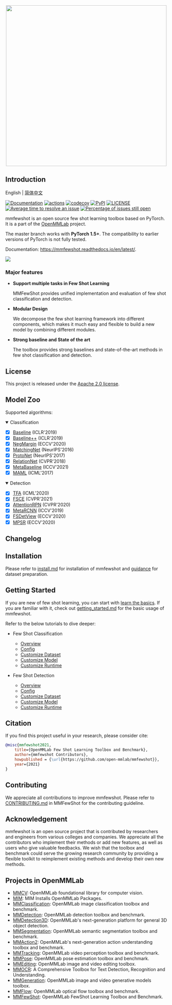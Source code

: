 <div align="center">

  <img src="resources/mmfewshot-logo.png" width="500px"/>

</div>

## Introduction

English | [简体中文](README_zh-CN.md)

[![Documentation](https://readthedocs.org/projects/mmfewshot/badge/?version=latest)](https://mmfewshot.readthedocs.io/en/latest/?badge=latest)
[![actions](https://github.com/open-mmlab/mmfewshot/workflows/build/badge.svg)](https://github.com/open-mmlab/mmfewshot/actions)
[![codecov](https://codecov.io/gh/open-mmlab/mmfewshot/branch/main/graph/badge.svg)](https://codecov.io/gh/open-mmlab/mmfewshot)
[![PyPI](https://badge.fury.io/py/mmfewshot.svg)](https://pypi.org/project/mmfewshot/)
[![LICENSE](https://img.shields.io/github/license/open-mmlab/mmfewshot.svg)](https://github.com/open-mmlab/mmfewshot/blob/master/LICENSE)
[![Average time to resolve an issue](https://isitmaintained.com/badge/resolution/open-mmlab/mmfewshot.svg)](https://github.com/open-mmlab/mmfewshot/issues)
[![Percentage of issues still open](https://isitmaintained.com/badge/open/open-mmlab/mmfewshot.svg)](https://github.com/open-mmlab/mmfewshot/issues)


mmfewshot is an open source few shot learning toolbox based on PyTorch. It is a part of the [OpenMMLab](https://open-mmlab.github.io/) project.

The master branch works with **PyTorch 1.5+**.
The compatibility to earlier versions of PyTorch is not fully tested.

Documentation: https://mmfewshot.readthedocs.io/en/latest/.

<div align="left">
  <img src="resources/demo.png"/>
</div>

### Major features
- **Support multiple tasks in Few Shot Learning**

  MMFewShot provides unified implementation and evaluation of few shot classification and detection.

- **Modular Design**

  We decompose the few shot learning framework into different components,
  which makes it much easy and flexible to build a new model by combining different modules.

- **Strong baseline and State of the art**

  The toolbox provides strong baselines and state-of-the-art methods in few shot classification and detection.


## License

This project is released under the [Apache 2.0 license](LICENSE).


## Model Zoo

Supported algorithms:

<details open>
<summary>Classification</summary>

- [x] [Baseline](configs/classification/baseline/README.md) (ICLR'2019)
- [x] [Baseline++](configs/classification/baseline_plus/README.md) (ICLR'2019)
- [x] [NegMargin](configs/classification/neg_margin/README.md) (ECCV'2020)
- [x] [MatchingNet](configs/classification/matching_net/README.md) (NeurIPS'2016)
- [x] [ProtoNet](configs/classification/proto_net/README.md) (NeurIPS'2017)
- [x] [RelationNet](configs/classification/relation_net/README.md) (CVPR'2018)
- [x] [MetaBaseline](configs/classification/meta_baseline/README.md) (ICCV'2021)
- [x] [MAML](configs/classification/maml/README.md) (ICML'2017)

</details>

<details open>
<summary>Detection</summary>

- [x] [TFA](configs/detection/tfa/README.md) (ICML'2020)
- [x] [FSCE](configs/detection/fsce/README.md) (CVPR'2021)
- [x] [AttentionRPN](configs/detection/attention_rpn/README.md) (CVPR'2020)
- [x] [MetaRCNN](configs/detection/meta_rcnn/README.md) (ICCV'2019)
- [x] [FSDetView](configs/detection/fsdetview/README.md) (ECCV'2020)
- [x] [MPSR](configs/detection/mpsr/README.md) (ECCV'2020)

</details>


## Changelog


## Installation

Please refer to [install.md](docs/install.md) for installation of mmfewshot and [guidance](tools/data/README.md) for dataset preparation.

## Getting Started

If you are new of few shot learning, you can start with [learn the basics](docs/intro.md).
If you are familiar with it, check out [getting_started.md](docs/get_started.md) for the basic usage of mmfewshot.


Refer to the below tutorials to dive deeper:

- Few Shot Classification
    - [Overview](docs/classification/overview.md)
    - [Config](docs/classification/customize_config.md)
    - [Customize Dataset](docs/classification/customize_dataset.md)
    - [Customize Model](docs/classification/customize_models.md)
    - [Customize Runtime](docs/classification/customize_runtime.md)

- Few Shot Detection
    - [Overview](docs/detection/overview.md)
    - [Config](docs/detection/customize_config.md)
    - [Customize Dataset](docs/detection/customize_dataset.md)
    - [Customize Model](docs/detection/customize_models.md)
    - [Customize Runtime](docs/detection/customize_runtime.md)

## Citation

If you find this project useful in your research, please consider cite:

```bibtex
@misc{mmfewshot2021,
    title={OpenMMLab Few Shot Learning Toolbox and Benchmark},
    author={mmfewshot Contributors},
    howpublished = {\url{https://github.com/open-mmlab/mmfewshot}},
    year={2021}
}
```


## Contributing

We appreciate all contributions to improve mmfewshot. Please refer to [CONTRIBUTING.md](https://github.com/open-mmlab/mmfewshot/blob/main/.github/CONTRIBUTING.md) in MMFewShot for the contributing guideline.

## Acknowledgement

mmfewshot is an open source project that is contributed by researchers and engineers from various colleges and companies. We appreciate all the contributors who implement their methods or add new features, as well as users who give valuable feedbacks. We wish that the toolbox and benchmark could serve the growing research community by providing a flexible toolkit to reimplement existing methods and develop their own new methods.

## Projects in OpenMMLab

- [MMCV](https://github.com/open-mmlab/mmcv): OpenMMLab foundational library for computer vision.
- [MIM](https://github.com/open-mmlab/mim): MIM Installs OpenMMLab Packages.
- [MMClassification](https://github.com/open-mmlab/mmclassification): OpenMMLab image classification toolbox and benchmark.
- [MMDetection](https://github.com/open-mmlab/mmdetection): OpenMMLab detection toolbox and benchmark.
- [MMDetection3D](https://github.com/open-mmlab/mmdetection3d): OpenMMLab's next-generation platform for general 3D object detection.
- [MMSegmentation](https://github.com/open-mmlab/mmsegmentation): OpenMMLab semantic segmentation toolbox and benchmark.
- [MMAction2](https://github.com/open-mmlab/mmaction2): OpenMMLab's next-generation action understanding toolbox and benchmark.
- [MMTracking](https://github.com/open-mmlab/mmtracking): OpenMMLab video perception toolbox and benchmark.
- [MMPose](https://github.com/open-mmlab/mmpose): OpenMMLab pose estimation toolbox and benchmark.
- [MMEditing](https://github.com/open-mmlab/mmediting): OpenMMLab image and video editing toolbox.
- [MMOCR](https://github.com/open-mmlab/mmocr): A Comprehensive Toolbox for Text Detection, Recognition and Understanding.
- [MMGeneration](https://github.com/open-mmlab/mmgeneration): OpenMMLab image and video generative models toolbox.
- [MMFlow](https://github.com/open-mmlab/mmflow): OpenMMLab optical flow toolbox and benchmark.
- [MMFewShot](https://github.com/open-mmlab/mmfewshot): OpenMMLab FewShot Learning Toolbox and Benchmark.
